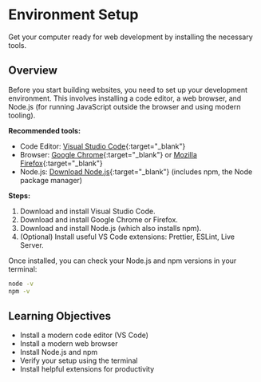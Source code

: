 # Environment Setup

Get your computer ready for web development by installing the necessary tools.

## Overview

Before you start building websites, you need to set up your development environment. This involves installing a code editor, a web browser, and Node.js (for running JavaScript outside the browser and using modern tooling).

**Recommended tools:**
- Code Editor: [Visual Studio Code](https://code.visualstudio.com/){:target="_blank"}
- Browser: [Google Chrome](https://www.google.com/chrome/){:target="_blank"} or [Mozilla Firefox](https://www.mozilla.org/firefox/){:target="_blank"}
- Node.js: [Download Node.js](https://nodejs.org/){:target="_blank"} (includes npm, the Node package manager)

**Steps:**
1. Download and install Visual Studio Code.
2. Download and install Google Chrome or Firefox.
3. Download and install Node.js (which also installs npm).
4. (Optional) Install useful VS Code extensions: Prettier, ESLint, Live Server.

Once installed, you can check your Node.js and npm versions in your terminal:

```sh
node -v
npm -v
```

## Learning Objectives

- Install a modern code editor (VS Code)
- Install a modern web browser
- Install Node.js and npm
- Verify your setup using the terminal
- Install helpful extensions for productivity 